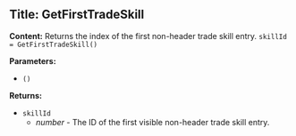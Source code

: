 ## Title: GetFirstTradeSkill

**Content:**
Returns the index of the first non-header trade skill entry.
`skillId = GetFirstTradeSkill()`

**Parameters:**
- `()`

**Returns:**
- `skillId`
  - *number* - The ID of the first visible non-header trade skill entry.